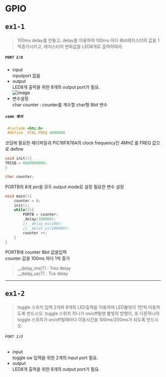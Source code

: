 # GPIO  
## <pre>ex1-1 
>100ms delay를 만들고, delay를 이용하여 100ms 마다 8bit레지스터의 값을 1씩증가시키고, 레지스터의 변화값을 LED8개로 출력하여라.  
  
##### <code>PORT I/O</code>  
+ input  
	inputport 없음
+ output  
	LED8개 출력을 위한 8개의 output port가 필요.  
    ![image](https://user-images.githubusercontent.com/43701183/48459061-39192180-e80c-11e8-8995-69e23f386d7f.png)
+ 변수설정  
	char counter : counter를 계수할 char형 8bit 변수
	
##### <code>code 해석</code> 
```c   
 #include <htc.h>
 #define _XTAL_FREQ 4000000
```
코딩에 필요한 헤더파일과 PIC16F876A의 clock frequency인 4MHZ 를 FREQ 값으로 define
```c
void init(){
TRISB = 0b00000000;
}

char counter;
```
PORTB의 8개 pin을 모두 output mode로 설정 필요한 변수 설정
```c
void main(){
	counter = 0;
	init();
	while(1){
		PORTB = counter;
		_delay(100000);
		//__delay_ms(100);
		//__delat_us(100000);
		counter ++;
	}
}
```
PORTB에 counter 8bit 값을입력  
counter 값을 100ms 마다 1씩 증가 
>__delay_ms(T) : Tms delay  
>__delay_us(T) : Tus delay

    
* * *          
## <pre>ex1-2</pre>
>toggle 스위치 입력 2개와 8개의 LED출력을 이용하여 LED불빛이 1칸씩 이동하도록 만드시오. toggle 스위치 하나가 on/off될땐 불빛의 방향이, 또 다른하나의 toggle 스위치가 on/off될때마다 이동시간을 100ms/200ms가 되도록 만드시오.  
###### <code>PORT I/O</code>  
+ input  
	toggle sw 입력을 위한 2개의 input port 필요.
+ output  
	LED8개 출력을 위한 8개의 output port가 필요.
